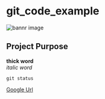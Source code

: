# git_code_example
![bannr image](https://encrypted-tbn0.gstatic.com/images?q=tbn%3AANd9GcRU5KSmQrTRN1X_Sm-bC0GYKIcQdsUdq7pztpTjNd7r0J0p47Hj)
## Project Purpose

**thick word**<br/>
*italic word*

`git status`

[Google Url](http://www.google.com)

